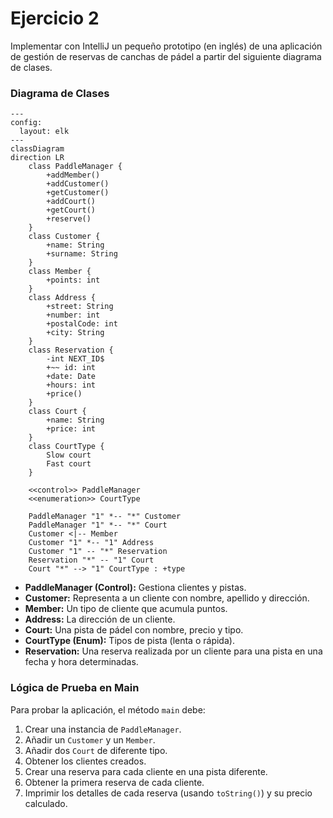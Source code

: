 # Ejercicio 2

Implementar con IntelliJ un pequeño prototipo (en inglés) de una aplicación de gestión de reservas de canchas de pádel a partir del siguiente diagrama de clases.

### Diagrama de Clases
```mermaid
---
config:
  layout: elk
---
classDiagram
direction LR
    class PaddleManager {
	    +addMember()
	    +addCustomer()
	    +getCustomer()
	    +addCourt()
	    +getCourt()
	    +reserve()
    }
    class Customer {
	    +name: String
	    +surname: String
    }
    class Member {
	    +points: int
    }
    class Address {
	    +street: String
	    +number: int
	    +postalCode: int
	    +city: String
    }
    class Reservation {
	    -int NEXT_ID$
	    +~~ id: int
	    +date: Date
	    +hours: int
	    +price()
    }
    class Court {
	    +name: String
	    +price: int
    }
    class CourtType {
	    Slow court
	    Fast court
    }

	<<control>> PaddleManager
	<<enumeration>> CourtType

    PaddleManager "1" *-- "*" Customer
    PaddleManager "1" *-- "*" Court
    Customer <|-- Member
    Customer "1" *-- "1" Address
    Customer "1" -- "*" Reservation
    Reservation "*" -- "1" Court
    Court "*" --> "1" CourtType : +type
```

- **PaddleManager (Control):** Gestiona clientes y pistas.
- **Customer:** Representa a un cliente con nombre, apellido y dirección.
- **Member:** Un tipo de cliente que acumula puntos.
- **Address:** La dirección de un cliente.
- **Court:** Una pista de pádel con nombre, precio y tipo.
- **CourtType (Enum):** Tipos de pista (lenta o rápida).
- **Reservation:** Una reserva realizada por un cliente para una pista en una fecha y hora determinadas.

### Lógica de Prueba en Main

Para probar la aplicación, el método `main` debe:

1.  Crear una instancia de `PaddleManager`.
2.  Añadir un `Customer` y un `Member`.
3.  Añadir dos `Court` de diferente tipo.
4.  Obtener los clientes creados.
5.  Crear una reserva para cada cliente en una pista diferente.
6.  Obtener la primera reserva de cada cliente.
7.  Imprimir los detalles de cada reserva (usando `toString()`) y su precio calculado.
